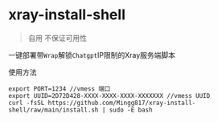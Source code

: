 # xray-install-shell

> 自用 不保证可用性

一键部署带`Wrap`解锁`Chatgpt`IP限制的Xray服务端脚本

使用方法

```shell
export PORT=1234 //vmess 端口
export UUID=2D72D428-XXXX-XXXX-XXXX-XXXXXXX //vmess UUID
curl -fsSL https://github.com/Mingg817/xray-install-shell/raw/main/install.sh | sudo -E bash
```
